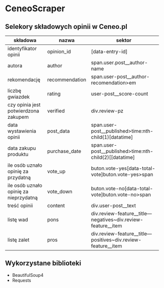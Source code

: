 # CeneoScraper
## Selekory składowych opinii w Ceneo.pl

| składowa | nazwa | sektor |
| --- | --- | --- |
| identyfikator opinii | opinion\_id | [data-entry-id] |
| autora | author | span.user.post\_\_author-name |
| rekomendację | recommendation | span.user-post\_\_author-recomendation\>em |
| liczbę gwiazdek | rating | user-post\_\_score-count |
| czy opinia jest potwierdzona zakupem | verified | div.review-pz |
| data wystawienia opinii | post\_data | span.user-post\_\_published\>time:nth-child(1)[datatime] |
| data zakupu produktu | purchase\_date | span.user-post\_\_published\>time:nth-child(2)[[datatime] |
| ile osób uznało opinię za przydatną | vote\_up | buton.vote-yes[data-total-vote]buton.vote-yes\>span |
| ile osób uznało opinię za nieprzydatną | vote\_down | buton.vote-no[data-total-vote]buton.vote-no\>span |
| treść opinii | content | div.user-post\_\_text |
| listę wad | pons | div.review-feature\_\_title—negatives~div.review-feature\_\_item |
| listę zalet | pros | div.review-feature\_\_title—positives~div.review-feature\_\_item |

## Wykorzystane  biblioteki
- BeautifulSoup4
- Requests